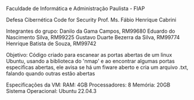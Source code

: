 Faculdade de Informática e Administração Paulista - FIAP

Defesa Cibernética
Code for Security
Prof. Ms. Fábio Henrique Cabrini


Integrantes do grupo:
Danilo da Gama Campos, RM99680
Eduardo do Nascimento Silva, RM99225
Gustavo Duarte Bezerra da Silva, RM99774
Henrique Batista de Souza, RM99742


Objetivo:
Código criado para escanear as portas abertas de um linux Ubuntu, usando a biblioteca do 'nmap' e ao encontrar algumas portas especificas abertas, ele avisa se 
há um fiware aberto e cria um arquivo .txt, falando quando outras estão abertas


Especificações da VM:
RAM: 4GB
Processadores: 8
Memória: 20GB
Sistema Operacional: Ubuntu 22.04.3
